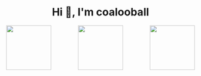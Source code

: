 <h1 align="center">Hi 👋, I'm coalooball</h1>

<div style="display: flex; justify-content: space-between;">
    <img height="120px"
        src="https://github-readme-stats.vercel.app/api?username=coalooball&show_icons=true&cache_seconds=86400&theme=chartreuse-dark" />
    <img height="120px"
        src="https://github-readme-stats.vercel.app/api/top-langs/?username=coalooball&hide=html&hide_title=true&hide_border=true&layout=compact&langs_count=6&theme=chartreuse-dark" />
    <img height="120px"
        src="https://github-readme-streak-stats.herokuapp.com?user=coalooball&theme=chartreuse-dark&hide_border=true&date_format=n%2Fj%5B%2FY%5D" />
</div>
